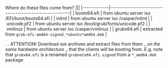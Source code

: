 Where do these files come from?
|||
|-------------|----------------------------------------------------------|
| bootx64.efi | from ubuntu server iso /EFI/boot/bootx64.efi             |
| initrd      | from ubuntu server iso /casper/initrd                    |
| unicode.pf2 | from ubuntu server iso /boot/grub/fonts/unicode.pf2      |
| vmlinuz     | from ubuntu server iso /casper/vmlinuz                   |
| grubx64.efi | extracted from `grub-efi-amd64-signed_*ubuntu*amd64.deb` |

.
.
ATTENTION!
Download `deb` archives and extract files from them _ *on the same hardware architecture* _ that the clients will be booting from.
E.g. note that `grubx64.efi` is a renamed `grubnetx64.efi.signed` from a `*_amd64.deb` package
